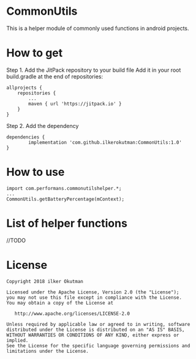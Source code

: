 # CommonUtils

This is a helper module of commonly used functions in android projects.

# How to get

Step 1. Add the JitPack repository to your build file
Add it in your root build.gradle at the end of repositories:

	allprojects {
		repositories {
			...
			maven { url 'https://jitpack.io' }
		}
	}
Step 2. Add the dependency

	dependencies {
	        implementation 'com.github.ilkerokutman:CommonUtils:1.0'
	}

# How to use

	import com.performans.commonutilshelper.*;
	...
	CommonUtils.getBatteryPercentage(mContext);

  
# List of helper functions

//TODO

# License
    Copyright 2018 ilker Okutman

    Licensed under the Apache License, Version 2.0 (the "License");
    you may not use this file except in compliance with the License.
    You may obtain a copy of the License at

       http://www.apache.org/licenses/LICENSE-2.0

    Unless required by applicable law or agreed to in writing, software
    distributed under the License is distributed on an "AS IS" BASIS,
    WITHOUT WARRANTIES OR CONDITIONS OF ANY KIND, either express or implied.
    See the License for the specific language governing permissions and
    limitations under the License.

